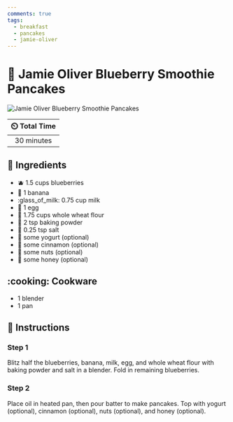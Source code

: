 ```yaml
---
comments: true
tags:
  - breakfast
  - pancakes
  - jamie-oliver
---
```

# :pancakes: Jamie Oliver Blueberry Smoothie Pancakes

![Jamie Oliver Blueberry Smoothie Pancakes](../assets/images/jamie-oliver-blueberry-smoothie-pancakes.jpg)

| :timer_clock: Total Time |
|:-----------------------: |
| 30 minutes |

## :salt: Ingredients

- :blueberries: 1.5 cups blueberries
- :banana: 1 banana
- :glass_of_milk: 0.75 cup milk
- :egg: 1 egg
- :ear_of_rice: 1.75 cups whole wheat flour
- :dash: 2 tsp baking powder
- :salt: 0.25 tsp salt
- :microbe: some yogurt (optional)
- :custard: some cinnamon (optional)
- :chestnut: some nuts (optional)
- :honey_pot: some honey (optional)

## :cooking: Cookware

- 1 blender
- 1 pan

## :pencil: Instructions

### Step 1

Blitz half the blueberries, banana, milk, egg, and whole wheat flour with baking powder and salt in a blender. Fold in
remaining blueberries.

### Step 2

Place oil in heated pan, then pour batter to make pancakes. Top with yogurt (optional), cinnamon (optional), nuts
(optional), and honey (optional).
